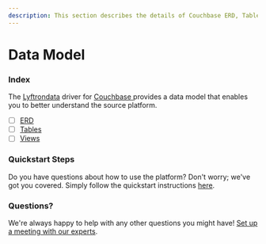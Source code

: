 ```yaml
---
description: This section describes the details of Couchbase ERD, Tables, and Views.
---
```


# Data Model

### Index

The  [Lyftrondata](https://www.lyftrondata.com/) driver for [Couchbase](https://www.lyftrondata.com/integration/couchbase/)[ ](https://www.lyftrondata.com/integration/couchbase/)provides a data model that enables you to better understand the source platform.

* [ ] [ERD](../../../technology-analytics/couchbase/data-model/erd.md)
* [ ] [Tables](../../../technology-analytics/couchbase/data-model/tables.md)
* [ ] [Views](../../../technology-analytics/couchbase/data-model/views.md)

### Quickstart Steps

Do you have questions about how to use the platform? Don't worry; we've got you covered. Simply follow the quickstart instructions [here](../../../../quickstart-steps.md).

### Questions? <a href="#questions" id="questions"></a>

We're always happy to help with any other questions you might have! [Set up a meeting with our experts](https://www.lyftrondata.com/book-a-meeting/).

